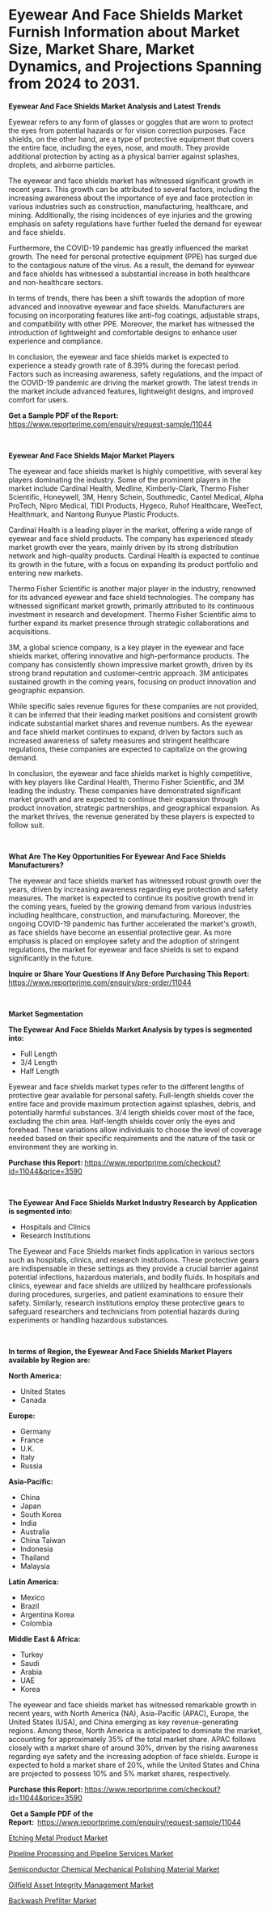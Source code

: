 <p><h1>Eyewear And Face Shields Market Furnish Information about Market Size, Market Share, Market Dynamics, and Projections Spanning from 2024 to 2031.</h1></p><p><strong>Eyewear And Face Shields Market Analysis and Latest Trends</strong></p>
<p><p>Eyewear refers to any form of glasses or goggles that are worn to protect the eyes from potential hazards or for vision correction purposes. Face shields, on the other hand, are a type of protective equipment that covers the entire face, including the eyes, nose, and mouth. They provide additional protection by acting as a physical barrier against splashes, droplets, and airborne particles.</p><p>The eyewear and face shields market has witnessed significant growth in recent years. This growth can be attributed to several factors, including the increasing awareness about the importance of eye and face protection in various industries such as construction, manufacturing, healthcare, and mining. Additionally, the rising incidences of eye injuries and the growing emphasis on safety regulations have further fueled the demand for eyewear and face shields.</p><p>Furthermore, the COVID-19 pandemic has greatly influenced the market growth. The need for personal protective equipment (PPE) has surged due to the contagious nature of the virus. As a result, the demand for eyewear and face shields has witnessed a substantial increase in both healthcare and non-healthcare sectors.</p><p>In terms of trends, there has been a shift towards the adoption of more advanced and innovative eyewear and face shields. Manufacturers are focusing on incorporating features like anti-fog coatings, adjustable straps, and compatibility with other PPE. Moreover, the market has witnessed the introduction of lightweight and comfortable designs to enhance user experience and compliance.</p><p>In conclusion, the eyewear and face shields market is expected to experience a steady growth rate of 8.39% during the forecast period. Factors such as increasing awareness, safety regulations, and the impact of the COVID-19 pandemic are driving the market growth. The latest trends in the market include advanced features, lightweight designs, and improved comfort for users.</p></p>
<p><strong>Get a Sample PDF of the Report:&nbsp;</strong> <a href="https://www.reportprime.com/enquiry/request-sample/11044">https://www.reportprime.com/enquiry/request-sample/11044</a></p>
<p>&nbsp;</p>
<p><strong>Eyewear And Face Shields Major Market Players</strong></p>
<p><p>The eyewear and face shields market is highly competitive, with several key players dominating the industry. Some of the prominent players in the market include Cardinal Health, Medline, Kimberly-Clark, Thermo Fisher Scientific, Honeywell, 3M, Henry Schein, Southmedic, Cantel Medical, Alpha ProTech, Nipro Medical, TIDI Products, Hygeco, Ruhof Healthcare, WeeTect, Healthmark, and Nantong Runyue Plastic Products.</p><p>Cardinal Health is a leading player in the market, offering a wide range of eyewear and face shield products. The company has experienced steady market growth over the years, mainly driven by its strong distribution network and high-quality products. Cardinal Health is expected to continue its growth in the future, with a focus on expanding its product portfolio and entering new markets.</p><p>Thermo Fisher Scientific is another major player in the industry, renowned for its advanced eyewear and face shield technologies. The company has witnessed significant market growth, primarily attributed to its continuous investment in research and development. Thermo Fisher Scientific aims to further expand its market presence through strategic collaborations and acquisitions.</p><p>3M, a global science company, is a key player in the eyewear and face shields market, offering innovative and high-performance products. The company has consistently shown impressive market growth, driven by its strong brand reputation and customer-centric approach. 3M anticipates sustained growth in the coming years, focusing on product innovation and geographic expansion.</p><p>While specific sales revenue figures for these companies are not provided, it can be inferred that their leading market positions and consistent growth indicate substantial market shares and revenue numbers. As the eyewear and face shield market continues to expand, driven by factors such as increased awareness of safety measures and stringent healthcare regulations, these companies are expected to capitalize on the growing demand.</p><p>In conclusion, the eyewear and face shields market is highly competitive, with key players like Cardinal Health, Thermo Fisher Scientific, and 3M leading the industry. These companies have demonstrated significant market growth and are expected to continue their expansion through product innovation, strategic partnerships, and geographical expansion. As the market thrives, the revenue generated by these players is expected to follow suit.</p></p>
<p>&nbsp;</p>
<p><strong>What Are The Key Opportunities For Eyewear And Face Shields Manufacturers?</strong></p>
<p><p>The eyewear and face shields market has witnessed robust growth over the years, driven by increasing awareness regarding eye protection and safety measures. The market is expected to continue its positive growth trend in the coming years, fueled by the growing demand from various industries including healthcare, construction, and manufacturing. Moreover, the ongoing COVID-19 pandemic has further accelerated the market's growth, as face shields have become an essential protective gear. As more emphasis is placed on employee safety and the adoption of stringent regulations, the market for eyewear and face shields is set to expand significantly in the future.</p></p>
<p><strong>Inquire or Share Your Questions If Any Before Purchasing This Report:</strong> <a href="https://www.reportprime.com/enquiry/pre-order/11044">https://www.reportprime.com/enquiry/pre-order/11044</a></p>
<p>&nbsp;</p>
<p><strong>Market Segmentation</strong></p>
<p><strong>The Eyewear And Face Shields Market Analysis by types is segmented into:</strong></p>
<p><ul><li>Full Length</li><li>3/4 Length</li><li>Half Length</li></ul></p>
<p><p>Eyewear and face shields market types refer to the different lengths of protective gear available for personal safety. Full-length shields cover the entire face and provide maximum protection against splashes, debris, and potentially harmful substances. 3/4 length shields cover most of the face, excluding the chin area. Half-length shields cover only the eyes and forehead. These variations allow individuals to choose the level of coverage needed based on their specific requirements and the nature of the task or environment they are working in.</p></p>
<p><strong>Purchase this Report:&nbsp;</strong><a href="https://www.reportprime.com/checkout?id=11044&price=3590">https://www.reportprime.com/checkout?id=11044&price=3590</a></p>
<p>&nbsp;</p>
<p><strong>The Eyewear And Face Shields Market Industry Research by Application is segmented into:</strong></p>
<p><ul><li>Hospitals and Clinics</li><li>Research Institutions</li></ul></p>
<p><p>The Eyewear and Face Shields market finds application in various sectors such as hospitals, clinics, and research institutions. These protective gears are indispensable in these settings as they provide a crucial barrier against potential infections, hazardous materials, and bodily fluids. In hospitals and clinics, eyewear and face shields are utilized by healthcare professionals during procedures, surgeries, and patient examinations to ensure their safety. Similarly, research institutions employ these protective gears to safeguard researchers and technicians from potential hazards during experiments or handling hazardous substances.</p></p>
<p>&nbsp;</p>
<p><strong>In terms of Region, the Eyewear And Face Shields Market Players available by Region are:</strong></p>
<p>
    <p> <strong> North America: </strong>
        <ul>
            <li>United States</li>
            <li>Canada</li>
        </ul>
        </p> 
    <p> <strong> Europe: </strong>
        <ul>
            <li>Germany</li>
            <li>France</li>
            <li>U.K.</li>
            <li>Italy</li>
            <li>Russia</li>
        </ul>
        </p> 
    <p> <strong> Asia-Pacific: </strong>
        <ul>
            <li>China</li>
            <li>Japan</li>
            <li>South Korea</li>
            <li>India</li>
            <li>Australia</li>
            <li>China Taiwan</li>
            <li>Indonesia</li>
            <li>Thailand</li>
            <li>Malaysia</li>
        </ul>
        </p> 
    <p> <strong> Latin America: </strong>
        <ul>
            <li>Mexico</li>
            <li>Brazil</li>
            <li>Argentina Korea</li>
            <li>Colombia</li>
        </ul>
        </p> 
    <p> <strong> Middle East & Africa: </strong>
        <ul>
            <li>Turkey</li>
            <li>Saudi</li>
            <li>Arabia</li>
            <li>UAE</li>
            <li>Korea</li>
        </ul>
    </p>
    </p>
<p><p>The eyewear and face shields market has witnessed remarkable growth in recent years, with North America (NA), Asia-Pacific (APAC), Europe, the United States (USA), and China emerging as key revenue-generating regions. Among these, North America is anticipated to dominate the market, accounting for approximately 35% of the total market share. APAC follows closely with a market share of around 30%, driven by the rising awareness regarding eye safety and the increasing adoption of face shields. Europe is expected to hold a market share of 20%, while the United States and China are projected to possess 10% and 5% market shares, respectively.</p></p>
<p><strong>Purchase this Report: </strong><a href="https://www.reportprime.com/checkout?id=11044&price=3590">https://www.reportprime.com/checkout?id=11044&price=3590</a></p>
<p>&nbsp;<strong>Get a Sample PDF of the Report:&nbsp;&nbsp;</strong><a href="https://www.reportprime.com/enquiry/request-sample/11044">https://www.reportprime.com/enquiry/request-sample/11044</a></p>
<p><strong></strong></p>
<p><p><a href="https://medium.com/@jessicajones1965/etching-metal-product-nbsp-market-focuses-on-market-share-size-and-projected-forecast-till-2031-8f55ccc886ad">Etching Metal Product Market</a></p><p><a href="https://medium.com/@jessicajones1965/pipeline-processing-and-pipeline-services-market-trends-and-market-analysis-forecasted-for-period-aec07d7a2b68">Pipeline Processing and Pipeline Services Market</a></p><p><a href="https://medium.com/@jessicajones1965/semiconductor-chemical-mechanical-polishing-material-market-the-key-to-successful-business-1003a367f327">Semiconductor Chemical Mechanical Polishing Material Market</a></p><p><a href="https://medium.com/@jessicajones1965/oilfield-asset-integrity-management-market-size-reveals-the-best-marketing-channels-in-global-05be7e1086e0">Oilfield Asset Integrity Management Market</a></p><p><a href="https://medium.com/@jessicajones1965/backwash-prefilter-market-exploring-market-share-market-trends-and-future-growth-4783dd7094a6">Backwash Prefilter Market</a></p></p>